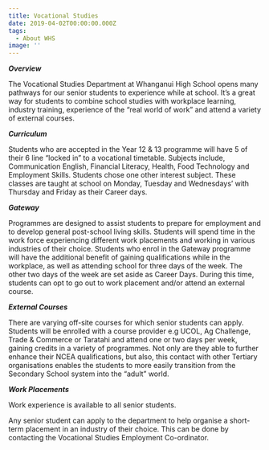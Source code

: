 ```yaml
---
title: Vocational Studies
date: 2019-04-02T00:00:00.000Z
tags:
  - About WHS
image: ''
---
```

_**Overview**_

The Vocational Studies Department at Whanganui High School opens many pathways for our senior students to experience while at school. It’s a great way for students to combine school studies with workplace learning, industry training, experience of the “real world of work” and attend a variety of external courses. 

_**Curriculum**_

Students who are accepted in the Year 12 & 13 programme will have 5 of their 6 line “locked in”  to a vocational timetable. Subjects include, Communication English, Financial Literacy, Health, Food Technology and Employment Skills. Students chose one other interest subject. These classes are taught at school on Monday, Tuesday and Wednesdays’ with Thursday and Friday as their Career days.

_**Gateway**_

Programmes are designed to assist students to prepare for employment and to develop general post-school living skills. Students will spend time in the work force experiencing different work placements and working in various industries of their choice. Students who enrol in the Gateway programme will have the additional benefit of gaining qualifications while in the workplace, as well as attending school for three days of the week. The other two days of the week are set aside as Career Days. During this time, students can opt to go out to work placement and/or attend an external course.

_**External Courses**_

There are varying off-site courses for which senior students can apply. Students will be enrolled with a course provider e.g UCOL, Ag Challenge, Trade & Commerce or Taratahi and attend one or two days per week, gaining credits in a variety of programmes.  Not only are they able to further enhance their NCEA qualifications, but also, this contact with other Tertiary organisations enables the students to more easily transition from the Secondary School system into the “adult” world.

_**Work Placements**_

Work experience is available to all senior students. 

Any senior student can apply to the department to help organise a short-term placement in an industry of their choice. This can be done by contacting the Vocational Studies Employment Co-ordinator.
